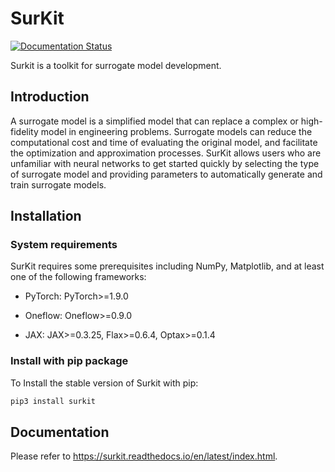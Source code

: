 # SurKit

[![Documentation Status](https://readthedocs.org/projects/surkit/badge/?version=latest)](https://surkit.readthedocs.io/en/latest/?badge=latest)

Surkit is a toolkit for surrogate model development.

## Introduction

A surrogate model is a simplified model that can replace a complex or high-fidelity model in engineering problems. Surrogate models can reduce the computational cost and time of evaluating the original model, and facilitate the optimization and approximation processes. SurKit allows users who are unfamiliar with neural networks to get started quickly by selecting the type of surrogate model and providing parameters to automatically generate and train surrogate models.

## Installation

### System requirements

SurKit requires some prerequisites including NumPy, Matplotlib, and at least one of the following frameworks:

- PyTorch: PyTorch>=1.9.0

- Oneflow: Oneflow>=0.9.0

- JAX: JAX>=0.3.25, Flax>=0.6.4, Optax>=0.1.4

### Install with pip package

To Install the stable version of Surkit with pip:

```bash
pip3 install surkit
```

## Documentation

Please refer to https://surkit.readthedocs.io/en/latest/index.html. 
